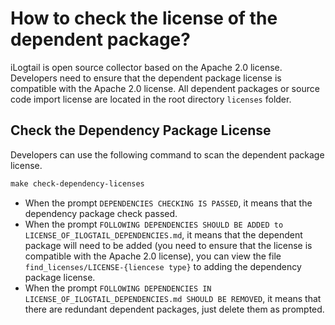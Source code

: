 # How to check the license of the dependent package?

iLogtail is open source collector based on the Apache 2.0 license. Developers need to ensure that the dependent package license is compatible with the Apache 2.0 license. All dependent packages or source code import license are located in the root directory `licenses` folder.

## Check the Dependency Package License

Developers can use the following command to scan the dependent package license.

```makefile
make check-dependency-licenses
```

- When the prompt `DEPENDENCIES CHECKING IS PASSED`, it means that the dependency package check passed.
- When the prompt `FOLLOWING DEPENDENCIES SHOULD BE ADDED to LICENSE_OF_ILOGTAIL_DEPENDENCIES.md`, it means that the dependent package will need to be added (you need to ensure that the license is compatible with the Apache 2.0 license), you can view the file `find_licenses/LICENSE-{liencese type}` to adding the dependency package license.
- When the prompt `FOLLOWING DEPENDENCIES IN LICENSE_OF_ILOGTAIL_DEPENDENCIES.md SHOULD BE REMOVED`, it means that there are redundant dependent packages, just delete them as prompted.

